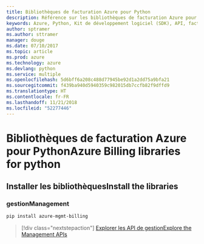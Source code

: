 ```yaml
---
title: Bibliothèques de facturation Azure pour Python
description: Référence sur les bibliothèques de facturation Azure pour Python
keywords: Azure, Python, Kit de développement logiciel (SDK), API, facturation
author: sptramer
ms.author: sttramer
manager: douge
ms.date: 07/10/2017
ms.topic: article
ms.prod: azure
ms.technology: azure
ms.devlang: python
ms.service: multiple
ms.openlocfilehash: 5d6bff6a208c488d77945be92d1a2dd75a9bfa21
ms.sourcegitcommit: f439ba940d5940359c982015db7ccfb82f9dffd9
ms.translationtype: HT
ms.contentlocale: fr-FR
ms.lasthandoff: 11/21/2018
ms.locfileid: "52277446"
---
```

# <a name="azure-billing-libraries-for-python"></a><span data-ttu-id="11574-104">Bibliothèques de facturation Azure pour Python</span><span class="sxs-lookup"><span data-stu-id="11574-104">Azure Billing libraries for python</span></span>

## <a name="install-the-libraries"></a><span data-ttu-id="11574-105">Installer les bibliothèques</span><span class="sxs-lookup"><span data-stu-id="11574-105">Install the libraries</span></span>


### <a name="management"></a><span data-ttu-id="11574-106">gestion</span><span class="sxs-lookup"><span data-stu-id="11574-106">Management</span></span>

```bash
pip install azure-mgmt-billing
```
> [!div class="nextstepaction"]
> [<span data-ttu-id="11574-107">Explorer les API de gestion</span><span class="sxs-lookup"><span data-stu-id="11574-107">Explore the Management APIs</span></span>](/python/api/overview/azure/billing/management)